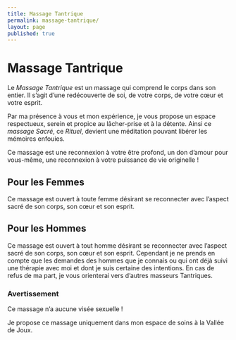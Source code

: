 ```yaml
---
title: Massage Tantrique
permalink: massage-tantrique/
layout: page
published: true
---
```


# Massage Tantrique

Le *Massage Tantrique* est un massage qui comprend le corps dans son entier. Il s’agit d’une redécouverte de soi, de votre corps, de votre cœur et votre esprit.

Par ma présence à vous et mon expérience, je vous propose un espace respectueux, serein et propice au lâcher-prise et à la détente. Ainsi ce *massage Sacré*, ce *Rituel*, devient une méditation pouvant libérer les mémoires enfouies.

Ce massage est une reconnexion à votre être profond, un don d’amour pour vous-même, une reconnexion à votre puissance de vie originelle !

## Pour les Femmes
Ce massage est ouvert à toute femme désirant se reconnecter avec l’aspect sacré de son corps, son cœur et son esprit.


## Pour les Hommes
Ce massage est ouvert à tout homme désirant se reconnecter avec l’aspect sacré de son corps, son cœur et son esprit. Cependant je ne prends en compte que les demandes des hommes que je connais ou qui ont déjà suivi une thérapie avec moi et dont je suis certaine des intentions. En cas de refus de ma part, je vous orienterai vers d’autres masseurs Tantriques.


### Avertissement

Ce massage n’a aucune visée sexuelle !

Je propose ce massage uniquement dans mon espace de soins à la Vallée de Joux.


<!--
-->

